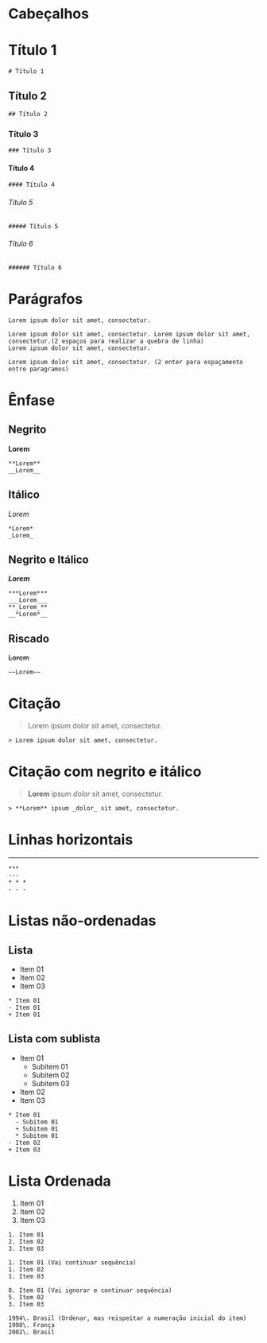 # Cabeçalhos

# Título 1
```
# Título 1
```

## Título 2
```
## Título 2
```

### Título 3
```
### Título 3
```

#### Título 4
```
#### Título 4
```

###### Título 5
```
##### Título 5
```

###### Título 6
```
###### Título 6
```

# Parágrafos

```
Lorem ipsum dolor sit amet, consectetur.
```
```
Lorem ipsum dolor sit amet, consectetur. Lorem ipsum dolor sit amet, consectetur.(2 espaços para realizar a quebra de linha)  
Lorem ipsum dolor sit amet, consectetur.

Lorem ipsum dolor sit amet, consectetur. (2 enter para espaçamento entre paragramos)
```

# Ênfase

## Negrito

**Lorem**
```
**Lorem**
__Lorem__
```

## Itálico

*Lorem*
```
*Lorem*
_Lorem_
```

## Negrito e Itálico

***Lorem***
```
***Lorem***
___Lorem___
**_Lorem_**
__*Lorem*__
```

## Riscado

~~Lorem~~
```
~~Lorem~~
```

# Citação
> Lorem ipsum dolor sit amet, consectetur.

```
> Lorem ipsum dolor sit amet, consectetur.
```

# Citação com negrito e itálico
> **Lorem** ipsum _dolor_ sit amet, consectetur.

```
> **Lorem** ipsum _dolor_ sit amet, consectetur.
```
# Linhas horizontais

***
```
***
---
* * *
- - -
```

# Listas não-ordenadas

## Lista

* Item 01
* Item 02
* Item 03

```
* Item 01
- Item 01
+ Item 01
```

## Lista com sublista
* Item 01
  - Subitem 01
  - Subitem 02
  - Subitem 03
* Item 02
* Item 03

```
* Item 01
  - Subitem 01
  + Subitem 01
  * Subitem 01
- Item 02
+ Item 03
```

# Lista Ordenada

1. Item 01
2. Item 02
3. Item 03

```
1. Item 01
2. Item 02
3. Item 03

1. Item 01 (Vai continuar sequência)
1. Item 02
1. Item 03

8. Item 01 (Vai ignorar e continuar sequência)
5. Item 02
3. Item 03

1994\. Brasil (Ordenar, mas reispeitar a numeração inicial do item)  
1998\. França  
2002\. Brasil  
```

